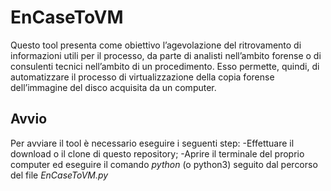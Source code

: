 # EnCaseToVM
Questo tool presenta come obiettivo l’agevolazione del ritrovamento di informazioni utili per il processo, da parte di analisti nell’ambito forense o di consulenti tecnici nell’ambito di un procedimento.  Esso permette, quindi, di automatizzare il processo di  virtualizzazione della copia forense dell’immagine del disco acquisita da un computer.

## Avvio
Per avviare il tool è necessario eseguire i seguenti step:
-Effettuare il download o il clone di questo repository;
-Aprire il terminale del proprio computer ed eseguire il comando *python* (o python3) seguito dal percorso del file *EnCaseToVM.py*
